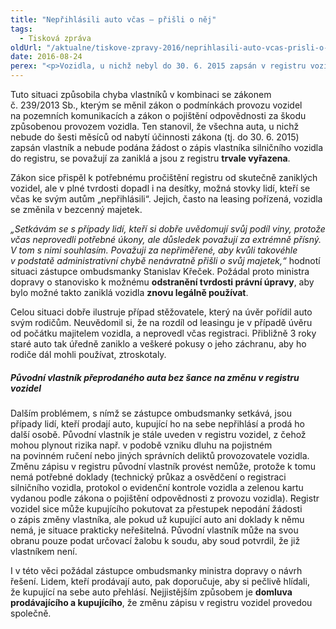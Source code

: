 ```yaml
---
title: "Nepřihlásili auto včas – přišli o něj"
tags:
  - Tisková zpráva
oldUrl: "/aktualne/tiskove-zpravy-2016/neprihlasili-auto-vcas-prisli-o-nej"
date: 2016-08-24
perex: "<p>Vozidla, u nichž nebyl do 30. 6. 2015 zapsán v registru vozidel vlastník, administrativně zanikla. Lidé, kteří včas nesplnili svou povinnost a nezapsali se v registru silničních vozidel jako vlastníci, tak fakticky přišli o auta. Nemohou je nyní legálně používat a už je ani není možné znovu registrovat k silničnímu provozu. </p>"
---
```


<!-- imported from the old website -->

<p>Tuto situaci způsobila chyba vlastníků v kombinaci se zákonem č. 239/2013 Sb., kterým se měnil zákon o podmínkách provozu vozidel na pozemních komunikacích a zákon o pojištění odpovědnosti za škodu způsobenou provozem vozidla. Ten stanovil, že všechna auta, u nichž nebude do šesti měsíců od nabytí účinnosti zákona (tj. do 30. 6. 2015) zapsán vlastník a nebude podána žádost o zápis vlastníka silničního vozidla do registru, se považují za zaniklá a jsou z registru <b>trvale vyřazena</b>. </p> <p>Zákon sice přispěl k potřebnému pročištění registru od skutečně zaniklých vozidel, ale v plné tvrdosti dopadl i na desítky, možná stovky lidí, kteří se včas ke svým autům „nepřihlásili“. Jejich, často na leasing pořízená, vozidla se změnila v bezcenný majetek. </p> <p><i>„Setkávám se s případy lidí, kteří si dobře uvědomují svůj podíl viny, protože včas neprovedli potřebné úkony, ale důsledek považují za extrémně přísný. V tom s nimi souhlasím. Považuji za nepřiměřené, aby kvůli takovéhle v podstatě administrativní chybě nenávratně přišli o svůj majetek,“</i> hodnotí situaci zástupce ombudsmanky Stanislav Křeček. Požádal proto ministra dopravy o stanovisko k možnému <b>odstranění tvrdosti právní úpravy</b>, aby bylo možné takto zaniklá vozidla <b>znovu legálně používat</b>.</p> <p>Celou situaci dobře ilustruje případ stěžovatele, který na úvěr pořídil auto svým rodičům. Neuvědomil si, že na rozdíl od leasingu je v případě úvěru od počátku majitelem vozidla, a neprovedl včas registraci. Přibližně 3 roky staré auto tak úředně zaniklo a veškeré pokusy o jeho záchranu, aby ho rodiče dál mohli používat, ztroskotaly.</p> <h5>Původní vlastník přeprodaného auta bez šance na změnu v registru vozidel</h5> <p>Dalším problémem, s nímž se zástupce ombudsmanky setkává, jsou případy lidí, kteří prodají auto, kupující ho na sebe nepřihlásí a prodá ho další osobě. Původní vlastník je stále uveden v registru vozidel, z čehož mohou plynout rizika např. v podobě vzniku dluhu na pojistném na povinném ručení nebo jiných správních deliktů provozovatele vozidla. Změnu zápisu v registru původní vlastník provést nemůže, protože k tomu nemá potřebné doklady (technický průkaz a osvědčení o registraci silničního vozidla, protokol o evidenční kontrole vozidla a zelenou kartu vydanou podle zákona o pojištění odpovědnosti z provozu vozidla). Registr vozidel sice může kupujícího pokutovat za přestupek nepodání žádosti o zápis změny vlastníka, ale pokud už kupující auto ani doklady k němu nemá, je situace prakticky neřešitelná. Původní vlastník může na svou obranu pouze podat určovací žalobu k soudu, aby soud potvrdil, že již vlastníkem není.</p> <p>I v této věci požádal zástupce ombudsmanky ministra dopravy o návrh řešení. Lidem, kteří prodávají auto, pak doporučuje, aby si pečlivě hlídali, že kupující na sebe auto přehlásí. Nejjistějším způsobem je <b>domluva prodávajícího a kupujícího</b>, že změnu zápisu v registru vozidel provedou společně.</p>
